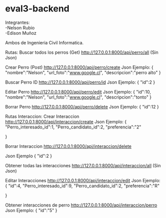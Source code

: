 # eval3-backend

Integrantes:</br>
-Nelson Rubio</br>
-Edison Muñoz </br>

Ambos de Ingenieria Civil Informatica.


Rutas:
Buscar todos los perros (Get)
http://127.0.0.1:8000/api/perro/all
(Sin Json)

Crear Perro (Post)
http://127.0.0.1:8000/api/perro/create
Json Ejemplo:
{
	"nombre":"Nelson",
	"url_foto":"www.google.cl",
	"descripcion":"perro alto"
}


Buscar Perro ID
http://127.0.0.1:8000/api/perro/id
Json Ejemplo:
{
	"id":2
}

Editar Perro 
http://127.0.0.1:8000/api/perro/edit
Json Ejemplo:
{
	"id":10,
	"nombre":"Nelson",
	"url_foto":"www.google.cl",
	"descripcion":"tonto"
}

Borrar Perro
http://127.0.0.1:8000/api/perro/delete
Json Ejemplo:
{
	"id":12
}


Rutas Interaccion:
Crear Interaccion
http://127.0.0.1:8000/api/interaccion/create
Json Ejemplo:
{
	"Perro_interesado_id":1,
	"Perro_candidato_id":2,
	"preferencia":"2"
	
}

Borrar Interaccion
http://127.0.0.1:8000/api/interaccion/delete

Json Ejemplo
{
	"id":2
}

Obtener todas las interacciones
http://127.0.0.1:8000/api/interaccion/all
(Sin Json)


Editar Interacciones
http://127.0.0.1:8000/api/interaccion/edit
Json Ejemplo:
{
	"id":4,
	"Perro_interesado_id":9,
	"Perro_candidato_id":2,
	"preferencia":"R"
	
}

Obtener interacciones de perro
http://127.0.0.1:8000/api/interaccion/perro
Json Ejemplo:
{
	"id":"5"
}


